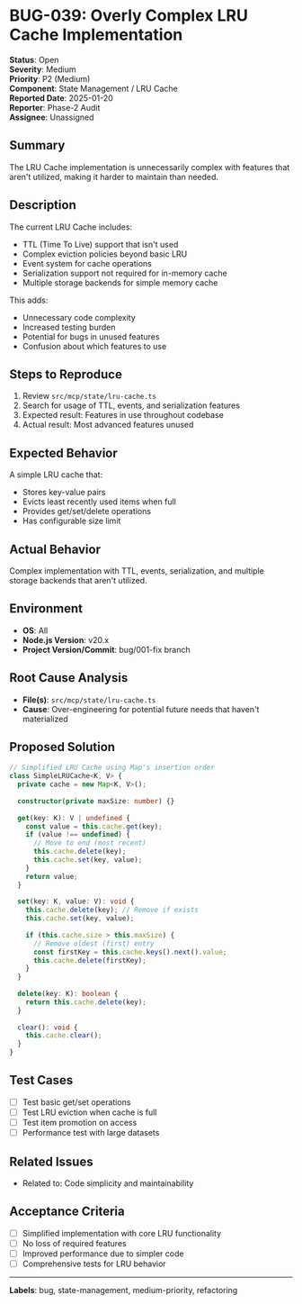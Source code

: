 # BUG-039: Overly Complex LRU Cache Implementation

**Status**: Open  
**Severity**: Medium  
**Priority**: P2 (Medium)  
**Component**: State Management / LRU Cache  
**Reported Date**: 2025-01-20  
**Reporter**: Phase-2 Audit  
**Assignee**: Unassigned  

## Summary
The LRU Cache implementation is unnecessarily complex with features that aren't utilized, making it harder to maintain than needed.

## Description
The current LRU Cache includes:
- TTL (Time To Live) support that isn't used
- Complex eviction policies beyond basic LRU
- Event system for cache operations
- Serialization support not required for in-memory cache
- Multiple storage backends for simple memory cache

This adds:
- Unnecessary code complexity
- Increased testing burden
- Potential for bugs in unused features
- Confusion about which features to use

## Steps to Reproduce
1. Review `src/mcp/state/lru-cache.ts`
2. Search for usage of TTL, events, and serialization features
3. Expected result: Features in use throughout codebase
4. Actual result: Most advanced features unused

## Expected Behavior
A simple LRU cache that:
- Stores key-value pairs
- Evicts least recently used items when full
- Provides get/set/delete operations
- Has configurable size limit

## Actual Behavior
Complex implementation with TTL, events, serialization, and multiple storage backends that aren't utilized.

## Environment
- **OS**: All
- **Node.js Version**: v20.x
- **Project Version/Commit**: bug/001-fix branch

## Root Cause Analysis
- **File(s)**: `src/mcp/state/lru-cache.ts`
- **Cause**: Over-engineering for potential future needs that haven't materialized

## Proposed Solution
```typescript
// Simplified LRU Cache using Map's insertion order
class SimpleLRUCache<K, V> {
  private cache = new Map<K, V>();
  
  constructor(private maxSize: number) {}
  
  get(key: K): V | undefined {
    const value = this.cache.get(key);
    if (value !== undefined) {
      // Move to end (most recent)
      this.cache.delete(key);
      this.cache.set(key, value);
    }
    return value;
  }
  
  set(key: K, value: V): void {
    this.cache.delete(key); // Remove if exists
    this.cache.set(key, value);
    
    if (this.cache.size > this.maxSize) {
      // Remove oldest (first) entry
      const firstKey = this.cache.keys().next().value;
      this.cache.delete(firstKey);
    }
  }
  
  delete(key: K): boolean {
    return this.cache.delete(key);
  }
  
  clear(): void {
    this.cache.clear();
  }
}
```

## Test Cases
- [ ] Test basic get/set operations
- [ ] Test LRU eviction when cache is full
- [ ] Test item promotion on access
- [ ] Performance test with large datasets

## Related Issues
- Related to: Code simplicity and maintainability

## Acceptance Criteria
- [ ] Simplified implementation with core LRU functionality
- [ ] No loss of required features
- [ ] Improved performance due to simpler code
- [ ] Comprehensive tests for LRU behavior

---
**Labels**: bug, state-management, medium-priority, refactoring